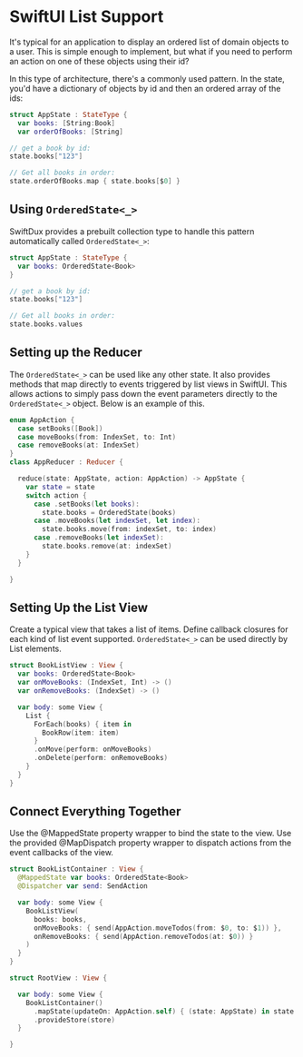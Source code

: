 # SwiftUI List Support

It's typical for an application to display an ordered list of domain objects to a user. This is simple enough to implement, but what if you need to perform an action on one of these objects using their id?

In this type of architecture, there's a commonly used pattern. In the state, you'd have a dictionary of objects by id and then an ordered array of the ids:

```swift
struct AppState : StateType {
  var books: [String:Book]
  var orderOfBooks: [String]

// get a book by id:
state.books["123"]

// Get all books in order:
state.orderOfBooks.map { state.books[$0] }
```

## Using `OrderedState<_>`

SwiftDux provides a prebuilt collection type to handle this pattern automatically called `OrderedState<_>`:

```swift
struct AppState : StateType {
  var books: OrderedState<Book>
}

// get a book by id:
state.books["123"]

// Get all books in order:
state.books.values
```

## Setting up the Reducer

The `OrderedState<_>` can be used like any other state. It also provides methods that map directly to events triggered by list views in SwiftUI. This allows actions to simply pass down the event parameters directly to the `OrderedState<_>` object. Below is an example of this.

```swift
enum AppAction {
  case setBooks([Book])
  case moveBooks(from: IndexSet, to: Int)
  case removeBooks(at: IndexSet)
}
class AppReducer : Reducer {

  reduce(state: AppState, action: AppAction) -> AppState {
    var state = state
    switch action {
      case .setBooks(let books):
        state.books = OrderedState(books)
      case .moveBooks(let indexSet, let index):
        state.books.move(from: indexSet, to: index)
      case .removeBooks(let indexSet):
        state.books.remove(at: indexSet)
    }
  }

}
```

## Setting Up the List View

Create a typical view that takes a list of items. Define callback closures for each kind of list event supported. `OrderedState<_>` can be used directly by List elements.

```swift
struct BookListView : View {
  var books: OrderedState<Book>
  var onMoveBooks: (IndexSet, Int) -> ()
  var onRemoveBooks: (IndexSet) -> ()

  var body: some View {
    List {
      ForEach(books) { item in
        BookRow(item: item)
      }
      .onMove(perform: onMoveBooks)
      .onDelete(perform: onRemoveBooks)
    }
  }
}
```

## Connect Everything Together

Use the @MappedState property wrapper to bind the state to the view. Use the provided @MapDispatch property wrapper to dispatch actions from the event callbacks of the view.

```swift
struct BookListContainer : View {
  @MappedState var books: OrderedState<Book>
  @Dispatcher var send: SendAction

  var body: some View {
    BookListView(
      books: books,
      onMoveBooks: { send(AppAction.moveTodos(from: $0, to: $1)) },
      onRemoveBooks: { send(AppAction.removeTodos(at: $0)) }
    )
  }
}
```

```swift
struct RootView : View {

  var body: some View {
    BookListContainer()
      .mapState(updateOn: AppAction.self) { (state: AppState) in state.books }
      .provideStore(store)
  }

}
```

